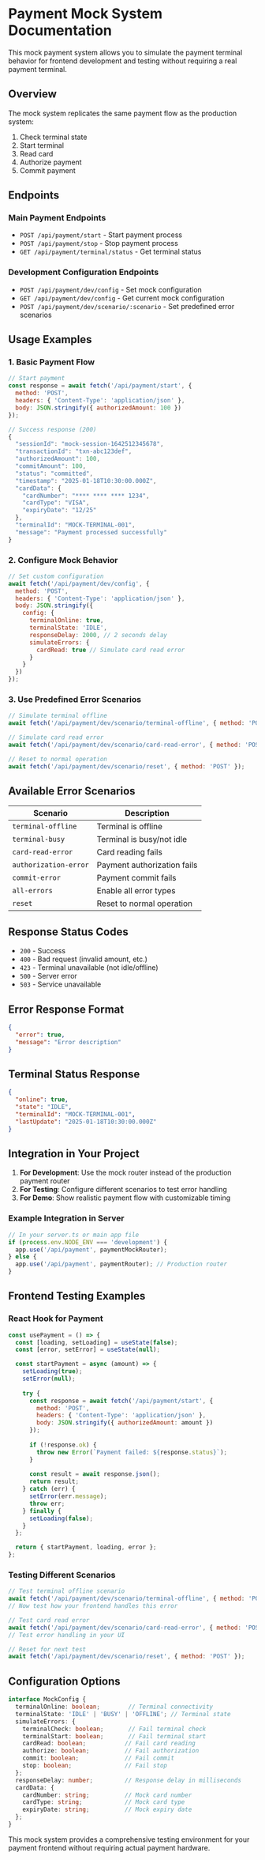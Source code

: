 # Payment Mock System Documentation

This mock payment system allows you to simulate the payment terminal behavior for frontend development and testing without requiring a real payment terminal.

## Overview

The mock system replicates the same payment flow as the production system:
1. Check terminal state
2. Start terminal
3. Read card
4. Authorize payment
5. Commit payment

## Endpoints

### Main Payment Endpoints
- `POST /api/payment/start` - Start payment process
- `POST /api/payment/stop` - Stop payment process
- `GET /api/payment/terminal/status` - Get terminal status

### Development Configuration Endpoints
- `POST /api/payment/dev/config` - Set mock configuration
- `GET /api/payment/dev/config` - Get current mock configuration
- `POST /api/payment/dev/scenario/:scenario` - Set predefined error scenarios

## Usage Examples

### 1. Basic Payment Flow
```javascript
// Start payment
const response = await fetch('/api/payment/start', {
  method: 'POST',
  headers: { 'Content-Type': 'application/json' },
  body: JSON.stringify({ authorizedAmount: 100 })
});

// Success response (200)
{
  "sessionId": "mock-session-1642512345678",
  "transactionId": "txn-abc123def",
  "authorizedAmount": 100,
  "commitAmount": 100,
  "status": "committed",
  "timestamp": "2025-01-18T10:30:00.000Z",
  "cardData": {
    "cardNumber": "**** **** **** 1234",
    "cardType": "VISA",
    "expiryDate": "12/25"
  },
  "terminalId": "MOCK-TERMINAL-001",
  "message": "Payment processed successfully"
}
```

### 2. Configure Mock Behavior
```javascript
// Set custom configuration
await fetch('/api/payment/dev/config', {
  method: 'POST',
  headers: { 'Content-Type': 'application/json' },
  body: JSON.stringify({
    config: {
      terminalOnline: true,
      terminalState: 'IDLE',
      responseDelay: 2000, // 2 seconds delay
      simulateErrors: {
        cardRead: true // Simulate card read error
      }
    }
  })
});
```

### 3. Use Predefined Error Scenarios
```javascript
// Simulate terminal offline
await fetch('/api/payment/dev/scenario/terminal-offline', { method: 'POST' });

// Simulate card read error
await fetch('/api/payment/dev/scenario/card-read-error', { method: 'POST' });

// Reset to normal operation
await fetch('/api/payment/dev/scenario/reset', { method: 'POST' });
```

## Available Error Scenarios

| Scenario | Description |
|----------|-------------|
| `terminal-offline` | Terminal is offline |
| `terminal-busy` | Terminal is busy/not idle |
| `card-read-error` | Card reading fails |
| `authorization-error` | Payment authorization fails |
| `commit-error` | Payment commit fails |
| `all-errors` | Enable all error types |
| `reset` | Reset to normal operation |

## Response Status Codes

- `200` - Success
- `400` - Bad request (invalid amount, etc.)
- `423` - Terminal unavailable (not idle/offline)
- `500` - Server error
- `503` - Service unavailable

## Error Response Format
```json
{
  "error": true,
  "message": "Error description"
}
```

## Terminal Status Response
```json
{
  "online": true,
  "state": "IDLE",
  "terminalId": "MOCK-TERMINAL-001",
  "lastUpdate": "2025-01-18T10:30:00.000Z"
}
```

## Integration in Your Project

1. **For Development**: Use the mock router instead of the production payment router
2. **For Testing**: Configure different scenarios to test error handling
3. **For Demo**: Show realistic payment flow with customizable timing

### Example Integration in Server
```typescript
// In your server.ts or main app file
if (process.env.NODE_ENV === 'development') {
  app.use('/api/payment', paymentMockRouter);
} else {
  app.use('/api/payment', paymentRouter); // Production router
}
```

## Frontend Testing Examples

### React Hook for Payment
```javascript
const usePayment = () => {
  const [loading, setLoading] = useState(false);
  const [error, setError] = useState(null);

  const startPayment = async (amount) => {
    setLoading(true);
    setError(null);
    
    try {
      const response = await fetch('/api/payment/start', {
        method: 'POST',
        headers: { 'Content-Type': 'application/json' },
        body: JSON.stringify({ authorizedAmount: amount })
      });
      
      if (!response.ok) {
        throw new Error(`Payment failed: ${response.status}`);
      }
      
      const result = await response.json();
      return result;
    } catch (err) {
      setError(err.message);
      throw err;
    } finally {
      setLoading(false);
    }
  };

  return { startPayment, loading, error };
};
```

### Testing Different Scenarios
```javascript
// Test terminal offline scenario
await fetch('/api/payment/dev/scenario/terminal-offline', { method: 'POST' });
// Now test how your frontend handles this error

// Test card read error
await fetch('/api/payment/dev/scenario/card-read-error', { method: 'POST' });
// Test error handling in your UI

// Reset for next test
await fetch('/api/payment/dev/scenario/reset', { method: 'POST' });
```

## Configuration Options

```typescript
interface MockConfig {
  terminalOnline: boolean;        // Terminal connectivity
  terminalState: 'IDLE' | 'BUSY' | 'OFFLINE'; // Terminal state
  simulateErrors: {
    terminalCheck: boolean;       // Fail terminal check
    terminalStart: boolean;       // Fail terminal start
    cardRead: boolean;           // Fail card reading
    authorize: boolean;          // Fail authorization
    commit: boolean;             // Fail commit
    stop: boolean;               // Fail stop
  };
  responseDelay: number;         // Response delay in milliseconds
  cardData: {
    cardNumber: string;          // Mock card number
    cardType: string;            // Mock card type
    expiryDate: string;          // Mock expiry date
  };
}
```

This mock system provides a comprehensive testing environment for your payment frontend without requiring actual payment hardware.
